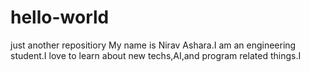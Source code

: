 # hello-world
just another repositiory
My name is Nirav Ashara.I am an engineering student.I love to learn about new techs,AI,and program related things.I 
